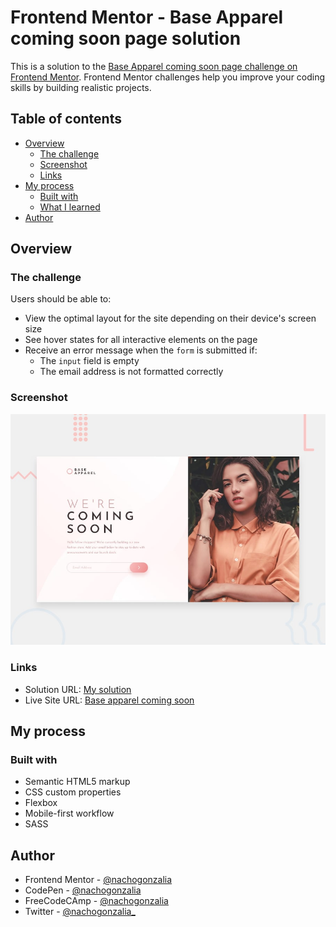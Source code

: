 # Frontend Mentor - Base Apparel coming soon page solution

This is a solution to the [Base Apparel coming soon page challenge on Frontend Mentor](https://www.frontendmentor.io/challenges/base-apparel-coming-soon-page-5d46b47f8db8a7063f9331a0). Frontend Mentor challenges help you improve your coding skills by building realistic projects. 

## Table of contents

- [Overview](#overview)
  - [The challenge](#the-challenge)
  - [Screenshot](#screenshot)
  - [Links](#links)
- [My process](#my-process)
  - [Built with](#built-with)
  - [What I learned](#what-i-learned)
- [Author](#author)

## Overview

### The challenge

Users should be able to:

- View the optimal layout for the site depending on their device's screen size
- See hover states for all interactive elements on the page
- Receive an error message when the `form` is submitted if:
  - The `input` field is empty
  - The email address is not formatted correctly

### Screenshot

![](./screenshot.jpg)

### Links

- Solution URL: [My solution](https://www.frontendmentor.io/solutions/base-apparel-coming-soon-page-3GWQM5Czua)
- Live Site URL: [Base apparel coming soon](https://codepen.io/nachogonzalia/full/ZExpJBG)

## My process

### Built with

- Semantic HTML5 markup
- CSS custom properties
- Flexbox
- Mobile-first workflow
- SASS

## Author

- Frontend Mentor - [@nachogonzalia](https://www.frontendmentor.io/profile/nachogonzalia)
- CodePen - [@nachogonzalia](https://codepen.io/nachogonzalia)
- FreeCodeCAmp - [@nachogonzalia](https://www.freecodecamp.org/nachogonzalia)
- Twitter - [@nachogonzalia_](https://www.twitter.com/nachogonzalia_)